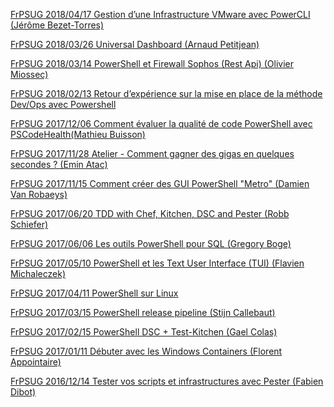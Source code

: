 ﻿[FrPSUG 2018/04/17 Gestion d’une Infrastructure VMware avec PowerCLI (Jérôme Bezet-Torres)](FrPSUG%2020180417%20Gestion%20d’une%20Infrastructure%20VMware%20avec%20PowerCLI%20(Jérôme%20Bezet-Torres).md)


[FrPSUG 2018/03/26 Universal Dashboard (Arnaud Petitjean)](FrPSUG%2020180326%20Universal%20Dashboard%20(Arnaud%20Petitjean).md)


[FrPSUG 2018/03/14 PowerShell et Firewall Sophos (Rest Api) (Olivier Miossec)](FrPSUG%2020180314%20PowerShell%20et%20Firewall%20Sophos%20(Rest%20Api)%20(Olivier%20Miossec).md)


[FrPSUG 2018/02/13 Retour d’expérience sur la mise en place de la méthode Dev/Ops avec Powershell](FrPSUG%2020180213%20Retour%20d’expérience%20sur%20la%20mise%20en%20place%20de%20la%20méthode%20DevOps%20avec%20Powershell.md)


[FrPSUG 2017/12/06 Comment évaluer la qualité de code PowerShell avec PSCodeHealth(Mathieu­ Buisson)](FrPSUG%2020171206%20Comment%20évaluer%20la%20qualité%20de%20code%20PowerShell%20avec%20PSCodeHealth(Mathieu­%20Buisson).md)


[FrPSUG 2017/11/28 Atelier - Comment gagner des gigas en quelques secondes ? (Emin Atac)](FrPSUG%2020171128%20Atelier%20-%20Comment%20gagner%20des%20gigas%20en%20quelques%20secondes%20%20(Emin%20Atac).md)


[FrPSUG 2017/11/15 Comment créer des GUI PowerShell "Metro" (Damien Van Robaeys)](FrPSUG%2020171115%20Comment%20créer%20des%20GUI%20PowerShell%20Metro%20(Damien%20Van%20Robaeys).md)


[FrPSUG 2017/06/20 TDD with Chef, Kitchen, DSC and Pester (Robb Schiefer)](FrPSUG%2020170620%20TDD%20with%20Chef%20Kitchen%20DSC%20and%20Pester%20(Robb%20Schiefer).md)


[FrPSUG 2017/06/06 Les outils PowerShell pour SQL (Gregory Boge)](FrPSUG%2020170606%20Les%20outils%20PowerShell%20pour%20SQL%20(Gregory%20Boge).md)


[FrPSUG 2017/05/10 PowerShell et les Text User Interface (TUI) (Flavien Michaleczek)](FrPSUG%2020170510%20PowerShell%20et%20les%20Text%20User%20Interface%20(TUI)%20(Flavien%20Michaleczek).md)


[FrPSUG 2017/04/11 PowerShell sur Linux](FrPSUG%2020170411%20PowerShell%20sur%20Linux.md)


[FrPSUG 2017/03/15 PowerShell release pipeline (Stijn Callebaut)](FrPSUG%2020170315%20PowerShell%20release%20pipeline%20(Stijn%20Callebaut).md)


[FrPSUG 2017/02/15 PowerShell DSC + Test-Kitchen (Gael Colas)](FrPSUG%2020170215%20PowerShell%20DSC%20+%20Test-Kitchen%20(Gael%20Colas).md)


[FrPSUG 2017/01/11 Débuter avec les Windows Containers (Florent Appointaire)](FrPSUG%2020170111%20Débuter%20avec%20les%20Windows%20Containers%20(Florent%20Appointaire).md)


[FrPSUG 2016/12/14 Tester vos scripts et infrastructures avec Pester (Fabien Dibot)](FrPSUG%2020161214%20Tester%20vos%20scripts%20et%20infrastructures%20avec%20Pester%20(Fabien%20Dibot).md)


